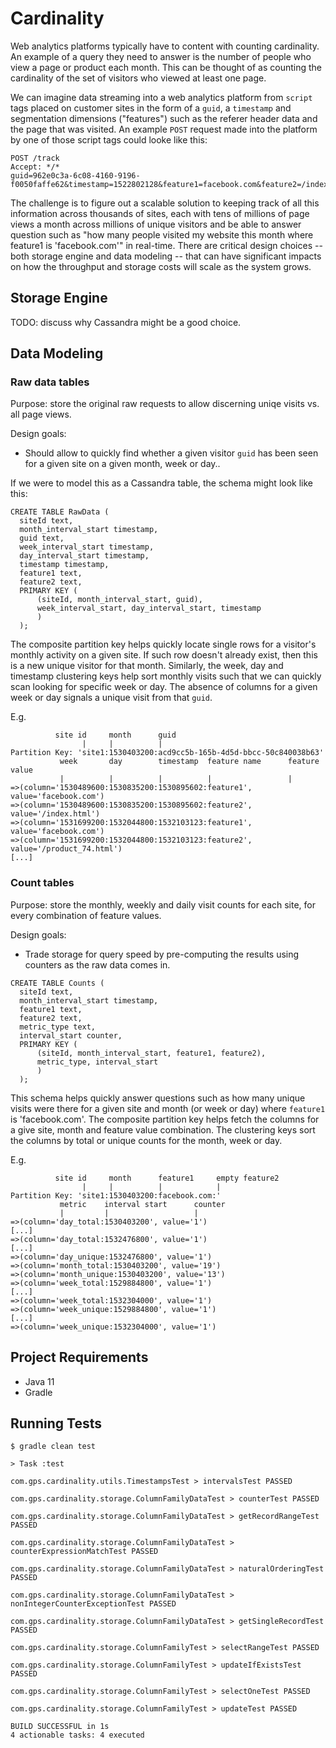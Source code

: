 # Cardinality

Web analytics platforms typically have to content with counting cardinality. An example of a query they need to answer is the number of people who view a page or product each month. This can be thought of as counting the cardinality of the set of visitors who viewed at least one page.

We can imagine data streaming into a web analytics platform from `script` tags placed on customer sites in the form of a `guid`, a `timestamp` and segmentation dimensions ("features") such as the referer header data and the page that was visited. An example `POST` request made into the platform by one of those script tags could looke like this:

```
POST /track
Accept: */*
guid=962e0c3a-6c08-4160-9196-f0050faffe62&timestamp=1522802128&feature1=facebook.com&feature2=/index.html
```

The challenge is to figure out a scalable solution to keeping track of all this information across thousands of sites, each with tens of millions of page views a month across millions of unique visitors and be able to answer question such as "how many people visited my website this month where feature1 is 'facebook.com'" in real-time. There are critical design choices -- both storage engine and data modeling -- that can have significant impacts on how the throughput and storage costs will scale as the system grows.

## Storage Engine

TODO: discuss why Cassandra might be a good choice.

## Data Modeling

### Raw data tables

Purpose: store the original raw requests to allow discerning uniqe visits vs. all page views.

Design goals:

* Should allow to quickly find whether a given visitor `guid` has been seen for a given site on a given month, week or day..

If we were to model this as a Cassandra table, the schema might look like this:

```
CREATE TABLE RawData (
  siteId text,
  month_interval_start timestamp,
  guid text,
  week_interval_start timestamp,
  day_interval_start timestamp,
  timestamp timestamp,
  feature1 text,
  feature2 text,
  PRIMARY KEY (
      (siteId, month_interval_start, guid),
      week_interval_start, day_interval_start, timestamp
      )
  );
```

The composite partition key helps quickly locate single rows for a visitor's monthly activity on a given site. If such row doesn't already exist, then this is a new unique visitor for that month. Similarly, the week, day and timestamp clustering keys help sort monthly visits such that we can quickly scan looking for specific week or day. The absence of columns for a given week or day signals a unique visit from that `guid`.

E.g.

```
          site id     month      guid
                |     |          |
Partition Key: 'site1:1530403200:acd9cc5b-165b-4d5d-bbcc-50c840038b63'
           week       day        timestamp  feature name      feature value
           |          |          |          |                 |
=>(column='1530489600:1530835200:1530895602:feature1', value='facebook.com')
=>(column='1530489600:1530835200:1530895602:feature2', value='/index.html')
=>(column='1531699200:1532044800:1532103123:feature1', value='facebook.com')
=>(column='1531699200:1532044800:1532103123:feature2', value='/product_74.html')
[...]
```

### Count tables

Purpose: store the monthly, weekly and daily visit counts for each site, for every combination of feature values.

Design goals:

* Trade storage for query speed by pre-computing the results using counters as the raw data comes in.

```
CREATE TABLE Counts (
  siteId text,
  month_interval_start timestamp,
  feature1 text,
  feature2 text,
  metric_type text,
  interval_start counter,
  PRIMARY KEY (
      (siteId, month_interval_start, feature1, feature2),
      metric_type, interval_start
      )
  );
```

This schema helps quickly answer questions such as how many unique visits were there for a given site and month (or week or day) where `feature1` is 'facebook.com'. The composite partition key helps fetch the columns for a give site, month and feature value combination. The clustering keys sort the columns by total or unique counts for the month, week or day.

E.g.

```
          site id     month      feature1     empty feature2
                |     |          |            |
Partition Key: 'site1:1530403200:facebook.com:'
           metric    interval start      counter
           |         |                   |
=>(column='day_total:1530403200', value='1')
[...]
=>(column='day_total:1532476800', value='1')
[...]
=>(column='day_unique:1532476800', value='1')
=>(column='month_total:1530403200', value='19')
=>(column='month_unique:1530403200', value='13')
=>(column='week_total:1529884800', value='1')
[...]
=>(column='week_total:1532304000', value='1')
=>(column='week_unique:1529884800', value='1')
[...]
=>(column='week_unique:1532304000', value='1')
```

## Project Requirements

* Java 11
* Gradle

## Running Tests

```
$ gradle clean test

> Task :test

com.gps.cardinality.utils.TimestampsTest > intervalsTest PASSED

com.gps.cardinality.storage.ColumnFamilyDataTest > counterTest PASSED

com.gps.cardinality.storage.ColumnFamilyDataTest > getRecordRangeTest PASSED

com.gps.cardinality.storage.ColumnFamilyDataTest > counterExpressionMatchTest PASSED

com.gps.cardinality.storage.ColumnFamilyDataTest > naturalOrderingTest PASSED

com.gps.cardinality.storage.ColumnFamilyDataTest > nonIntegerCounterExceptionTest PASSED

com.gps.cardinality.storage.ColumnFamilyDataTest > getSingleRecordTest PASSED

com.gps.cardinality.storage.ColumnFamilyTest > selectRangeTest PASSED

com.gps.cardinality.storage.ColumnFamilyTest > updateIfExistsTest PASSED

com.gps.cardinality.storage.ColumnFamilyTest > selectOneTest PASSED

com.gps.cardinality.storage.ColumnFamilyTest > updateTest PASSED

BUILD SUCCESSFUL in 1s
4 actionable tasks: 4 executed
```
